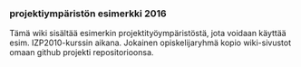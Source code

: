 ### projektiympäristön esimerkki  2016

Tämä wiki sisältää esimerkin projektityöympäristöstä, jota voidaan käyttää esim. IZP2010-kurssin aikana.
Jokainen opiskelijaryhmä kopio wiki-sivustot omaan github projekti repositorioonsa. 









